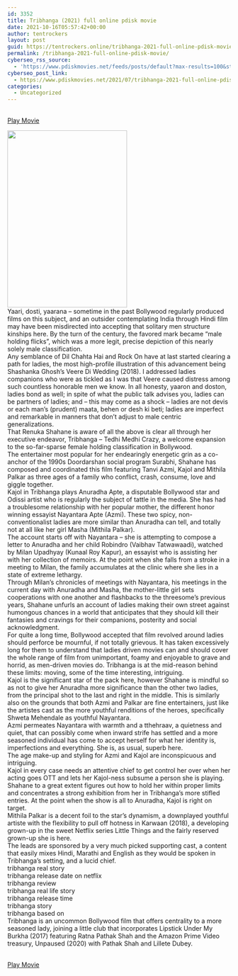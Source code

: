 ```yaml
---
id: 3352
title: Tribhanga (2021) full online pdisk movie
date: 2021-10-16T05:57:42+00:00
author: tentrockers
layout: post
guid: https://tentrockers.online/tribhanga-2021-full-online-pdisk-movie/
permalink: /tribhanga-2021-full-online-pdisk-movie/
cyberseo_rss_source:
  - 'https://www.pdiskmovies.net/feeds/posts/default?max-results=100&start-index=1101'
cyberseo_post_link:
  - https://www.pdiskmovies.net/2021/07/tribhanga-2021-full-online-pdisk-movie_25.html
categories:
  - Uncategorized
---
```

<a href="https://www.pdisk.net/share-video?videoid=nv2h5h001su2" onclick="window.open('https://www.pdisk.net/share-video?videoid=nv2h5h001su2'); return false;" target="popup" rel="noopener"><br /> Play Movie<br /> </a>

<div class="separator">
  <a href="https://1.bp.blogspot.com/-B2AU6UJvXu0/YP0k8Qqbz2I/AAAAAAAAZvg/w_tCt9jh1SY1QVlSmWx3OWYY3rohGfo8ACLcBGAsYHQ/s1280/Tribhanga%2B%25282021%2529.jpg"><img loading="lazy" border="0" data-original-height="1280" data-original-width="862" height="400" src="https://1.bp.blogspot.com/-B2AU6UJvXu0/YP0k8Qqbz2I/AAAAAAAAZvg/w_tCt9jh1SY1QVlSmWx3OWYY3rohGfo8ACLcBGAsYHQ/w270-h400/Tribhanga%2B%25282021%2529.jpg" width="270" /></a>
</div>



<div>
  <div>
    <span>Yaari, dosti, yaarana – sometime in the past Bollywood regularly produced films on this subject, and an outsider contemplating India through Hindi film may have been misdirected into accepting that solitary men structure kinships here. By the turn of the century, the favored mark became &#8220;male holding flicks&#8221;, which was a more legit, precise depiction of this nearly solely male classification.&nbsp;</span>
  </div>
  
  <div>
    <span>Any semblance of Dil Chahta Hai and Rock On have at last started clearing a path for ladies, the most high-profile illustration of this advancement being Shashanka Ghosh&#8217;s Veere Di Wedding (2018). I addressed ladies companions who were as tickled as I was that Veere caused distress among such countless honorable men we know. In all honesty, yaaron and doston, ladies bond as well; in spite of what the public talk advises you, ladies can be partners of ladies; and – this may come as a shock – ladies are not devis or each man&#8217;s (prudent) maata, behen or desh ki beti; ladies are imperfect and remarkable in manners that don&#8217;t adjust to male centric generalizations.&nbsp;</span>
  </div>
  
  <div>
    <span>That Renuka Shahane is aware of all the above is clear all through her executive endeavor, Tribhanga – Tedhi Medhi Crazy, a welcome expansion to the so-far-sparse female holding classification in Bollywood.&nbsp;</span>
  </div>
  
  <div>
    <span>The entertainer most popular for her endearingly energetic grin as a co-anchor of the 1990s Doordarshan social program Surabhi, Shahane has composed and coordinated this film featuring Tanvi Azmi, Kajol and Mithila Palkar as three ages of a family who conflict, crash, consume, love and giggle together.&nbsp;</span>
  </div>
  
  <div>
    <span>Kajol in Tribhanga plays Anuradha Apte, a disputable Bollywood star and Odissi artist who is regularly the subject of tattle in the media. She has had a troublesome relationship with her popular mother, the different honor winning essayist Nayantara Apte (Azmi). These two spicy, non-conventionalist ladies are more similar than Anuradha can tell, and totally not at all like her girl Masha (Mithila Palkar).&nbsp;</span>
  </div>
  
  <div>
    <span>The account starts off with Nayantara – she is attempting to compose a letter to Anuradha and her child Robindro (Vaibhav Tatwawaadi), watched by Milan Upadhyay (Kunaal Roy Kapur), an essayist who is assisting her with her collection of memoirs. At the point when she falls from a stroke in a meeting to Milan, the family accumulates at the clinic where she lies in a state of extreme lethargy.&nbsp;</span>
  </div>
  
  <div>
    <span>Through Milan&#8217;s chronicles of meetings with Nayantara, his meetings in the current day with Anuradha and Masha, the mother-little girl sets cooperations with one another and flashbacks to the threesome&#8217;s previous years, Shahane unfurls an account of ladies making their own street against humongous chances in a world that anticipates that they should kill their fantasies and cravings for their companions, posterity and social acknowledgment.&nbsp;</span>
  </div>
  
  <div>
    <span>For quite a long time, Bollywood accepted that film revolved around ladies should perforce be mournful, if not totally grievous. It has taken excessively long for them to understand that ladies driven movies can and should cover the whole range of film from unimportant, foamy and enjoyable to grave and horrid, as men-driven movies do. Tribhanga is at the mid-reason behind these limits: moving, some of the time interesting, intriguing.&nbsp;</span>
  </div>
  
  <div>
    <span>Kajol is the significant star of the pack here, however Shahane is mindful so as not to give her Anuradha more significance than the other two ladies, from the principal shot to the last and right in the middle. This is similarly also on the grounds that both Azmi and Palkar are fine entertainers, just like the artistes cast as the more youthful renditions of the heroes, specifically Shweta Mehendale as youthful Nayantara.&nbsp;</span>
  </div>
  
  <div>
    <span>Azmi permeates Nayantara with warmth and a tthehraav, a quietness and quiet, that can possibly come when inward strife has settled and a more seasoned individual has come to accept herself for what her identity is, imperfections and everything. She is, as usual, superb here.&nbsp;</span>
  </div>
  
  <div>
    <span>The age make-up and styling for Azmi and Kajol are inconspicuous and intriguing.&nbsp;</span>
  </div>
  
  <div>
    <span>Kajol in every case needs an attentive chief to get control her over when her acting goes OTT and lets her Kajol-ness subsume a person she is playing. Shahane to a great extent figures out how to hold her within proper limits and concentrates a strong exhibition from her in Tribhanga&#8217;s more stifled entries. At the point when the show is all to Anuradha, Kajol is right on target.&nbsp;</span>
  </div>
  
  <div>
    <span>Mithila Palkar is a decent foil to the star&#8217;s dynamism, a downplayed youthful artiste with the flexibility to pull off hotness in Karwaan (2018), a developing grown-up in the sweet Netflix series Little Things and the fairly reserved grown-up she is here.&nbsp;</span>
  </div>
  
  <div>
    <span>The leads are sponsored by a very much picked supporting cast, a content that easily mixes Hindi, Marathi and English as they would be spoken in Tribhanga&#8217;s setting, and a lucid chief.&nbsp;</span>
  </div>
  
  <div>
    <span><span>﻿</span><span>tribhanga real story<br /> tribhanga release date on netflix<br /> tribhanga review<br /> tribhanga real life story<br /> tribhanga release time<br /> tribhanga story<br /> tribhanga based on</span></span>
  </div>
  
  <div>
    <span>Tribhanga is an uncommon Bollywood film that offers centrality to a more seasoned lady, joining a little club that incorporates Lipstick Under My Burkha (2017) featuring Ratna Pathak Shah and the Amazon Prime Video treasury, Unpaused (2020) with Pathak Shah and Lillete Dubey.</span>
  </div>
</div>

<a href="https://www.pdisk.net/share-video?videoid=nv2h5h001su2" onclick="window.open('https://www.pdisk.net/share-video?videoid=nv2h5h001su2'); return false;" target="popup" rel="noopener"><br /> Play Movie<br /> </a>